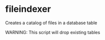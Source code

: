 # fileindexer
Creates a catalog of files in a database table

WARNING: This script will drop existing tables
